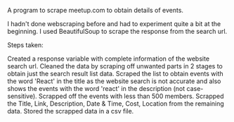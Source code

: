 A program to scrape meetup.com to obtain details of events.

I hadn't done webscraping before and had to experiment quite a bit at the beginning. I used BeautifulSoup to scrape the response from the search url.

Steps taken:

Created a response variable with complete information of the website search url.
Cleaned the data by scraping off unwanted parts in 2 stages to obtain just the search result list data. 
Scraped the list to obtain events with the word 'React' in the title as the website search is not accurate and also shows the events with the word 'react' in the description (not case-sensitive).
Scrapped off the events with less than 500 members. Scrapped the Title, Link, Description, Date & Time, Cost, Location from the remaining data. 
Stored the scrapped data in a csv file.
